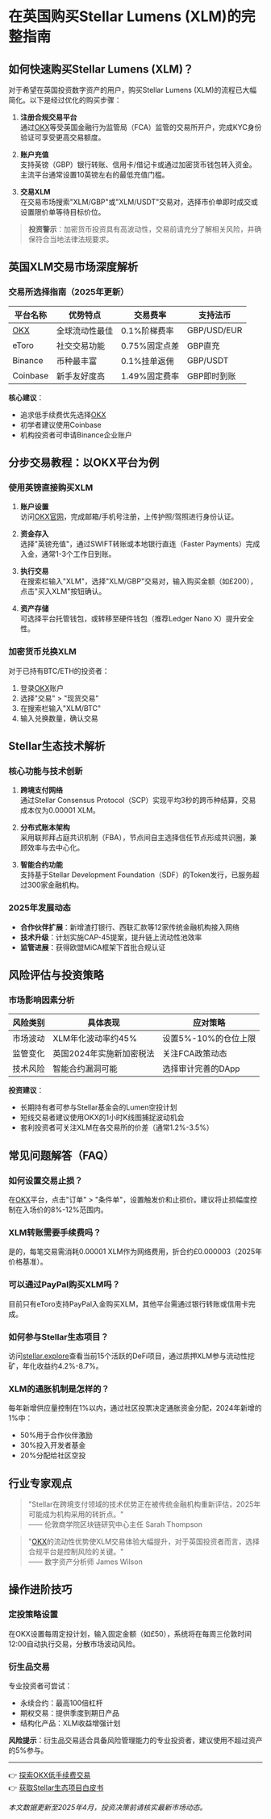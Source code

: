 # 在英国购买Stellar Lumens (XLM)的完整指南

## 如何快速购买Stellar Lumens (XLM)？

对于希望在英国投资数字资产的用户，购买Stellar Lumens (XLM)的流程已大幅简化。以下是经过优化的购买步骤：

1. **注册合规交易平台**  
   通过[OKX](https://bit.ly/okx_welcome)等受英国金融行为监管局（FCA）监管的交易所开户，完成KYC身份验证可享受更高交易额度。

2. **账户充值**  
   支持英镑（GBP）银行转账、信用卡/借记卡或通过加密货币钱包转入资金。主流平台通常设置10英镑左右的最低充值门槛。

3. **交易XLM**  
   在交易市场搜索"XLM/GBP"或"XLM/USDT"交易对，选择市价单即时成交或设置限价单等待目标价位。

> **投资警示**：加密货币投资具有高波动性，交易前请充分了解相关风险，并确保符合当地法律法规要求。

## 英国XLM交易市场深度解析

### 交易所选择指南（2025年更新）

| 平台名称 | 优势特点 | 交易费率 | 支持法币 |
|---------|----------|----------|----------|
| [OKX](https://bit.ly/okx_welcome) | 全球流动性最佳 | 0.1%阶梯费率 | GBP/USD/EUR |
| eToro | 社交交易功能 | 0.75%固定点差 | GBP直充 |
| Binance | 币种最丰富 | 0.1%挂单返佣 | GBP/USDT |
| Coinbase | 新手友好度高 | 1.49%固定费率 | GBP即时到账 |

**核心建议**：  
- 追求低手续费优先选择[OKX](https://bit.ly/okx_welcome)  
- 初学者建议使用Coinbase  
- 机构投资者可申请Binance企业账户

## 分步交易教程：以OKX平台为例

### 使用英镑直接购买XLM

1. **账户设置**  
   访问[OKX官网](https://bit.ly/okx_welcome)，完成邮箱/手机号注册，上传护照/驾照进行身份认证。

2. **资金存入**  
   选择"英镑充值"，通过SWIFT转账或本地银行直连（Faster Payments）完成入金，通常1-3个工作日到账。

3. **执行交易**  
   在搜索栏输入"XLM"，选择"XLM/GBP"交易对，输入购买金额（如£200），点击"买入XLM"按钮确认。

4. **资产存储**  
   可选择平台托管钱包，或转移至硬件钱包（推荐Ledger Nano X）提升安全性。

### 加密货币兑换XLM

对于已持有BTC/ETH的投资者：
1. 登录[OKX](https://bit.ly/okx_welcome)账户
2. 选择"交易" > "现货交易"
3. 在搜索栏输入"XLM/BTC"
4. 输入兑换数量，确认交易

## Stellar生态技术解析

### 核心功能与技术创新

1. **跨境支付网络**  
   通过Stellar Consensus Protocol（SCP）实现平均3秒的跨币种结算，交易成本仅为0.00001 XLM。

2. **分布式账本架构**  
   采用联邦拜占庭共识机制（FBA），节点间自主选择信任节点形成共识圈，兼顾效率与去中心化。

3. **智能合约功能**  
   支持基于Stellar Development Foundation（SDF）的Token发行，已服务超过300家金融机构。

### 2025年发展动态

- **合作伙伴扩展**：新增渣打银行、西联汇款等12家传统金融机构接入网络
- **技术升级**：计划实施CAP-45提案，提升链上流动性池效率
- **监管进展**：获得欧盟MiCA框架下首批合规认证

## 风险评估与投资策略

### 市场影响因素分析

| 风险类别 | 具体表现 | 应对策略 |
|---------|----------|----------|
| 市场波动 | XLM年化波动率约45% | 设置5%-10%的仓位上限 |
| 监管变化 | 英国2024年实施新加密税法 | 关注FCA政策动态 |
| 技术风险 | 智能合约漏洞可能 | 选择审计完善的DApp |

**投资建议**：  
- 长期持有者可参与Stellar基金会的Lumen空投计划  
- 短线交易者建议使用OKX的1小时K线图捕捉波动机会  
- 套利投资者可关注XLM在各交易所的价差（通常1.2%-3.5%）

## 常见问题解答（FAQ）

### 如何设置交易止损？
在[OKX](https://bit.ly/okx_welcome)平台，点击"订单" > "条件单"，设置触发价和止损价。建议将止损幅度控制在入场价的8%-12%范围内。

### XLM转账需要手续费吗？
是的，每笔交易需消耗0.00001 XLM作为网络费用，折合约£0.000003（2025年价格基准）。

### 可以通过PayPal购买XLM吗？
目前只有eToro支持PayPal入金购买XLM，其他平台需通过银行转账或信用卡完成。

### 如何参与Stellar生态项目？
访问[stellar.explore](https://stellar.explore/)查看当前15个活跃的DeFi项目，通过质押XLM参与流动性挖矿，年化收益约4.2%-8.7%。

### XLM的通胀机制是怎样的？
每年新增供应量控制在1%以内，通过社区投票决定通胀资金分配，2024年新增的1%中：
- 50%用于合作伙伴激励
- 30%投入开发者基金
- 20%分配给社区空投

## 行业专家观点

> "Stellar在跨境支付领域的技术优势正在被传统金融机构重新评估，2025年可能成为机构采用的转折点。"  
> —— 伦敦商学院区块链研究中心主任 Sarah Thompson

> "[OKX](https://bit.ly/okx_welcome)的流动性优势使XLM交易体验大幅提升，对于英国投资者而言，选择合规平台是控制风险的关键。"  
> —— 数字资产分析师 James Wilson

## 操作进阶技巧

### 定投策略设置
在OKX设置每周定投计划，输入固定金额（如£50），系统将在每周三伦敦时间12:00自动执行交易，分散市场波动风险。

### 衍生品交易
专业投资者可尝试：
- 永续合约：最高100倍杠杆
- 期权交易：提供季度到期日产品
- 结构化产品：XLM收益增强计划

**风险提示**：衍生品交易适合具备风险管理能力的专业投资者，建议使用不超过资产的5%参与。

---

👉 [探索OKX低手续费交易](https://bit.ly/okx_welcome)  
👉 [获取Stellar生态项目白皮书](https://bit.ly/okx_welcome)  

*本文数据更新至2025年4月，投资决策前请核实最新市场动态。*